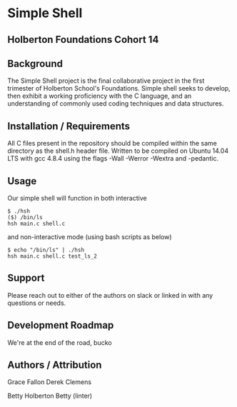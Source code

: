 # Simple Shell
## Holberton Foundations Cohort 14

## Background
The Simple Shell project is the final collaborative project in the first trimester of Holberton School's Foundations. Simple shell seeks to develop, then exhibit a working proficiency with the C language, and an understanding of commonly used coding techniques and data structures.

## Installation / Requirements
All C files present in the repository should be compiled within the same directory as the shell.h header file.
Written to be compiled on Ubuntu 14.04 LTS with gcc 4.8.4 using the flags -Wall -Werror -Wextra and -pedantic.

## Usage
Our simple shell will function in both interactive
```
$ ./hsh
($) /bin/ls
hsh main.c shell.c
```
and non-interactive mode (using bash scripts as below)
```
$ echo "/bin/ls" | ./hsh
hsh main.c shell.c test_ls_2
```

## Support
Please reach out to either of the authors on slack or linked in with any questions or needs.

## Development Roadmap
We're at the end of the road, bucko

## Authors / Attribution
Grace Fallon
Derek Clemens

Betty Holberton
Betty (linter)
